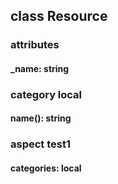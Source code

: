 ## class Resource

### attributes

#### _name: string

### category local

#### name(): string

### aspect test1
#### categories: local
